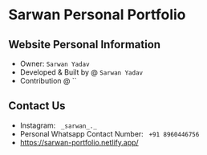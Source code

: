 # Sarwan Personal Portfolio

## Website Personal Information

- Owner: `Sarwan Yadav`
- Developed & Built by @ `Sarwan Yadav`
- Contribution @ ``

## Contact Us

- Instagram: ` _sarwan_._`
- Personal Whatsapp Contact Number: ` +91 8960446756`
- https://sarwan-portfolio.netlify.app/
